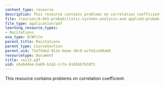 ```yaml
---
content_type: resource
description: This resource contains problems on correlation coefficient.
file: /courses/6-041-probabilistic-systems-analysis-and-applied-probability-spring-2006/a5eb4daeba89b2a5cc7eb165bb7618f1_rec13.pdf
file_type: application/pdf
learning_resource_types:
- Recitations
ocw_type: OCWFile
parent_title: Recitations
parent_type: CourseSection
parent_uid: 72e75de2-011e-beee-30c9-acf41ced8ab8
resourcetype: Document
title: rec13.pdf
uid: a5eb4dae-ba89-b2a5-cc7e-b165bb7618f1
---
```

This resource contains problems on correlation coefficient.

